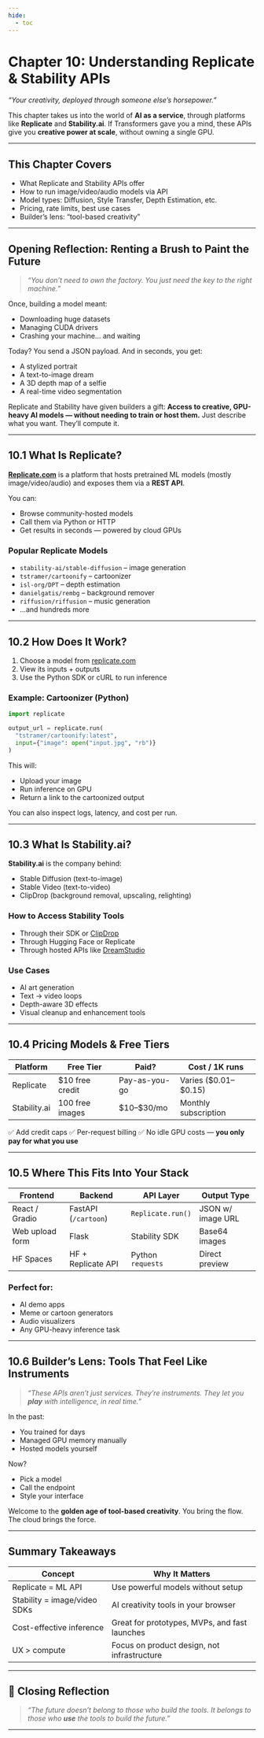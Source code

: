```yaml
---
hide:
  - toc
---
```


# Chapter 10: Understanding Replicate & Stability APIs

*“Your creativity, deployed through someone else’s horsepower.”*

This chapter takes us into the world of **AI as a service**, through platforms like **Replicate** and **Stability.ai**. If Transformers gave you a mind, these APIs give you **creative power at scale**, without owning a single GPU.

---

## This Chapter Covers

* What Replicate and Stability APIs offer
* How to run image/video/audio models via API
* Model types: Diffusion, Style Transfer, Depth Estimation, etc.
* Pricing, rate limits, best use cases
* Builder’s lens: “tool-based creativity”

---

## Opening Reflection: Renting a Brush to Paint the Future

> *“You don’t need to own the factory. You just need the key to the right machine.”*

Once, building a model meant:

* Downloading huge datasets
* Managing CUDA drivers
* Crashing your machine... and waiting

Today? You send a JSON payload.
And in seconds, you get:

* A stylized portrait
* A text-to-image dream
* A 3D depth map of a selfie
* A real-time video segmentation

Replicate and Stability have given builders a gift:
**Access to creative, GPU-heavy AI models — without needing to train or host them.**
Just describe what you want. They’ll compute it.

---

## 10.1 What Is Replicate?

**[Replicate.com](https://replicate.com)** is a platform that hosts pretrained ML models (mostly image/video/audio) and exposes them via a **REST API**.

You can:

* Browse community-hosted models
* Call them via Python or HTTP
* Get results in seconds — powered by cloud GPUs

### Popular Replicate Models

* `stability-ai/stable-diffusion` – image generation
* `tstramer/cartoonify` – cartoonizer
* `isl-org/DPT` – depth estimation
* `danielgatis/rembg` – background remover
* `riffusion/riffusion` – music generation
* …and hundreds more

---

## 10.2 How Does It Work?

1. Choose a model from [replicate.com](https://replicate.com)
2. View its inputs + outputs
3. Use the Python SDK or cURL to run inference

### Example: Cartoonizer (Python)

```python
import replicate

output_url = replicate.run(
  "tstramer/cartoonify:latest",
  input={"image": open("input.jpg", "rb")}
)
```

This will:

* Upload your image
* Run inference on GPU
* Return a link to the cartoonized output

You can also inspect logs, latency, and cost per run.

---

## 10.3 What Is Stability.ai?

**Stability.ai** is the company behind:

* Stable Diffusion (text-to-image)
* Stable Video (text-to-video)
* ClipDrop (background removal, upscaling, relighting)

### How to Access Stability Tools

* Through their SDK or [ClipDrop](https://clipdrop.co/)
* Through Hugging Face or Replicate
* Through hosted APIs like [DreamStudio](https://dreamstudio.ai)

### Use Cases

* AI art generation
* Text → video loops
* Depth-aware 3D effects
* Visual cleanup and enhancement tools

---

## 10.4 Pricing Models & Free Tiers

| Platform     | Free Tier        | Paid?         | Cost / 1K runs         |
| ------------ | ---------------- | ------------- | ---------------------- |
| Replicate    | \$10 free credit | Pay-as-you-go | Varies (\$0.01–\$0.15) |
| Stability.ai | 100 free images  | \$10–\$30/mo  | Monthly subscription   |

✅ Add credit caps
✅ Per-request billing
✅ No idle GPU costs — **you only pay for what you use**

---

## 10.5 Where This Fits Into Your Stack

| Frontend        | Backend              | API Layer         | Output Type       |
| --------------- | -------------------- | ----------------- | ----------------- |
| React / Gradio  | FastAPI (`/cartoon`) | `Replicate.run()` | JSON w/ image URL |
| Web upload form | Flask                | Stability SDK     | Base64 images     |
| HF Spaces       | HF + Replicate API   | Python `requests` | Direct preview    |

### Perfect for:

* AI demo apps
* Meme or cartoon generators
* Audio visualizers
* Any GPU-heavy inference task

---

## 10.6 Builder’s Lens: Tools That Feel Like Instruments

> *“These APIs aren’t just services. They’re instruments.
> They let you **play** with intelligence, in real time.”*

In the past:

* You trained for days
* Managed GPU memory manually
* Hosted models yourself

Now?

* Pick a model
* Call the endpoint
* Style your interface

Welcome to the **golden age of tool-based creativity**.
You bring the flow. The cloud brings the force.

---

## Summary Takeaways

| Concept                      | Why It Matters                                |
| ---------------------------- | --------------------------------------------- |
| Replicate = ML API           | Use powerful models without setup             |
| Stability = image/video SDKs | AI creativity tools in your browser           |
| Cost-effective inference     | Great for prototypes, MVPs, and fast launches |
| UX > compute                 | Focus on product design, not infrastructure   |

---

## 🌟 Closing Reflection

> *“The future doesn’t belong to those who build the tools.
> It belongs to those who **use** the tools to build the future.”*

---